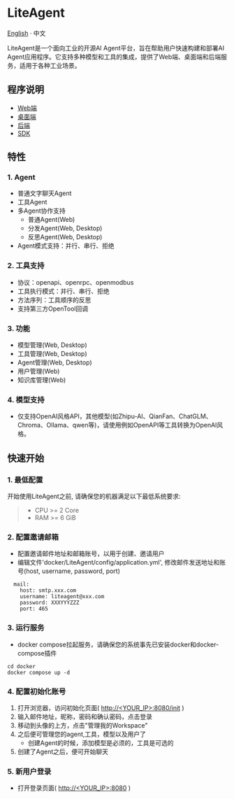 # LiteAgent

[English](README.md) · 中文

LiteAgent是一个面向工业的开源AI Agent平台，旨在帮助用户快速构建和部署AI Agent应用程序。它支持多种模型和工具的集成，提供了Web端、桌面端和后端服务，适用于各种工业场景。

## 程序说明

- [Web端](https://github.com/LiteVar/LiteAgent/tree/master/lite_agent_web/README_zh-CN.md)
- [桌面端](https://github.com/LiteVar/LiteAgent/tree/master/lite_agent_client/README-zh_CN.md)
- [后端](https://github.com/LiteVar/LiteAgent/tree/master/lite_agent_backend/README-zh_CN.md)
- [SDK](https://github.com/LiteVar/LiteAgent/tree/master/lite_agent_sdk)

## 特性

### 1. Agent
 
- 普通文字聊天Agent
- 工具Agent
- 多Agent协作支持
  - 普通Agent(Web)
  - 分发Agent(Web, Desktop)
  - 反思Agent(Web, Desktop)
- Agent模式支持：并行、串行、拒绝

### 2. 工具支持

- 协议：openapi、openrpc、openmodbus
- 工具执行模式：并行、串行、拒绝
- 方法序列：工具顺序的反思
- 支持第三方OpenTool回调

### 3. 功能

- 模型管理(Web, Desktop)
- 工具管理(Web, Desktop)
- Agent管理(Web, Desktop)
- 用户管理(Web)
- 知识库管理(Web)

### 4. 模型支持

- 仅支持OpenAI风格API，其他模型(如Zhipu-AI、QianFan、ChatGLM、Chroma、Ollama、qwen等)，请使用例如OpenAPI等工具转换为OpenAI风格。

## 快速开始

### 1. 最低配置

开始使用LiteAgent之前, 请确保您的机器满足以下最低系统要求:

>- CPU >= 2 Core
>- RAM >= 6 GiB

### 2. 配置邀请邮箱

- 配置邀请邮件地址和邮箱账号，以用于创建、邀请用户
- 编辑文件'docker/LiteAgent/config/application.yml', 修改邮件发送地址和账号(host, username, password, port)
```
  mail:
    host: smtp.xxx.com
    username: liteagent@xxx.com
    password: XXXYYYZZZ
    port: 465
```

### 3. 运行服务

- docker compose拉起服务，请确保您的系统事先已安装docker和docker-compose插件
```
cd docker 
docker compose up -d
```

### 4. 配置初始化账号

1. 打开浏览器，访问初始化页面( [http://<YOUR_IP>:8080/init](http://<YOUR_IP>:8080/init) )
2. 输入邮件地址，昵称，密码和确认密码，点击登录
3. 移动到头像的上方，点击"管理我的Workspace"
4. 之后便可管理您的agent,工具，模型以及用户了
   - 创建Agent的时候，添加模型是必须的，工具是可选的
5. 创建了Agent之后，便可开始聊天

### 5. 新用户登录

- 打开登录页面( [http://<YOUR_IP>:8080](http://<YOUR_IP>:8080) )